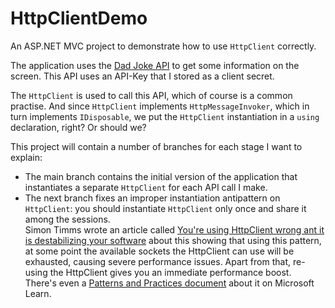 # HttpClientDemo
An ASP.NET MVC project to demonstrate how to use `HttpClient` correctly.

The application uses the [Dad Joke API](https://rapidapi.com/KegenGuyll/api/dad-jokes) to get some information on the screen. 
This API uses an API-Key that I stored as a client secret.

The `HttpClient` is used to call this API, which of course is a common practise. 
And since `HttpClient` implements `HttpMessageInvoker`, which in turn implements `IDisposable`, we put the `HttpClient` instantiation in a `using` declaration, right? 
Or should we?

This project will contain a number of branches for each stage I want to explain:
- The main branch contains the initial version of the application that instantiates a separate `HttpClient` for each API call I make.
- The next branch fixes an improper instantiation antipattern on `HttpClient`: you should instantiate `HttpClient` only once and share it among the sessions.<br/>
  Simon Timms wrote an article called [You're using HttpClient wrong ant it is destabilizing your software](https://www.aspnetmonsters.com/2016/08/2016-08-27-httpclientwrong/) 
  about this showing that using this pattern, at some point the available sockets the HttpClient can use will be exhausted, causing severe performance issues. 
  Apart from that, re-using the HttpClient gives you an immediate performance boost.<br/> There's even a [Patterns and Practices document](https://learn.microsoft.com/en-us/azure/architecture/antipatterns/improper-instantiation/) about it on Microsoft Learn.